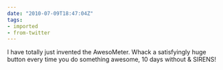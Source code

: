 ```yaml
---
date: "2010-07-09T18:47:04Z"
tags:
- imported
- from-twitter
---
```

I have totally just invented the AwesoMeter. Whack a satisfyingly huge button every time you do something awesome, 10 days without & SIRENS\!
